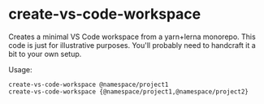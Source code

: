 # create-vs-code-workspace
Creates a minimal VS Code workspace from a yarn+lerna monorepo.  This code is just for illustrative purposes.  You'll probably need to handcraft it a bit to your own setup.

Usage:
```
create-vs-code-workspace @namespace/project1
create-vs-code-workspace {@namespace/project1,@namespace/project2}
```